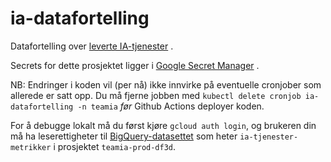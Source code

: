 # ia-datafortelling

Datafortelling
over [leverte IA-tjenester](https://data.intern.nav.no/story/3f485566-49fc-4867-937e-618293158ef8) .

Secrets for dette prosjektet ligger
i [Google Secret Manager](https://console.cloud.google.com/security/secret-manager?project=teamia-prod-df3d)
.

NB: Endringer i koden vil (per nå) ikke innvirke på eventuelle cronjober som allerede er satt opp.
Du må fjerne jobben med `kubectl delete cronjob ia-datafortelling -n teamia` _før_ Github Actions
deployer koden.

For å debugge lokalt må du først kjøre `gcloud auth login`, og brukeren din må ha leserettigheter
til [BigQuery-datasettet](https://console.cloud.google.com/bigquery?project=teamia-prod-df3d&ws=!1m4!1m3!3m2!1steamia-prod-df3d!2sia_tjenester_metrikker)
som heter `ia-tjenester-metrikker` i prosjektet `teamia-prod-df3d`.